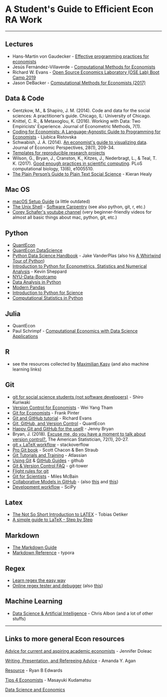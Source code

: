 # A Student's Guide to Efficient Econ RA Work

---

## Lectures

- Hans-Martin von Gaudecker - [Effective programming practices for economists](https://www.wiwi.uni-bonn.de/gaudecker/prog_econ_slides.html#prog-econ-slides)
- Jesús Fernández-Villaverde - [Computational Methods for Economists](https://www.sas.upenn.edu/~jesusfv/teaching.html)
- Richard W. Evans - [Open Source Economics Laboratory (OSE Lab) Boot Camp 2019](https://github.com/OpenSourceEcon/BootCamp2019)
- Jason DeBacker - [Computational Methods for Economists (2017)](https://github.com/jdebacker/CompEcon_Fall17)



## Data & Code

- Gentzkow, M., & Shapiro, J. M. (2014). Code and data for the social sciences: A practitioner’s guide. Chicago, IL: University of Chicago.
- Knittel, C. R., & Metaxoglou, K. (2016). Working with Data: Two Empiricists’ Experience. Journal of Econometric Methods, 7(1).
- [Coding for Economists: A Language-Agnostic Guide to Programming for Economists](https://scholar.harvard.edu/files/ristovska/files/coding_for_econs_20190221.pdf) - Ljubica Ristovska
- Schwabish, J. A. (2014). [An economist's guide to visualizing data](https://pubs.aeaweb.org/doi/pdfplus/10.1257/jep.28.1.209). Journal of Economic Perspectives, 28(1), 209-34.
- [Templates for reproducible research projects](http://hmgaudecker.github.io/econ-project-templates/)
- Wilson, G., Bryan, J., Cranston, K., Kitzes, J., Nederbragt, L., & Teal, T. K. (2017). [Good enough practices in scientific computing](https://journals.plos.org/ploscompbiol/article?id=10.1371/journal.pcbi.1005510). PLoS computational biology, 13(6), e1005510.
- [The Plain Person’s Guide to Plain Text Social Science](http://plain-text.co/index.html#introduction) - Kieran Healy



## Mac OS

- [macOS Setup Guide](https://sourabhbajaj.com/mac-setup) (a little outdated)
- [The Unix Shell](http://swcarpentry.github.io/shell-novice/) - [Software Carpentry](https://software-carpentry.org/lessons/index.html) (see also python, git, r, etc.)
- [Corey Schafer's youtube channel](https://www.youtube.com/user/schafer5/videos) (very beginner-friendly videos for almost all basic things about mac, python, git, etc.)



## Python

- [QuantEcon](https://python.quantecon.org/)
- [QuantEcon DataScience](https://datascience.quantecon.org/)
- [Python Data Science Handbook](https://jakevdp.github.io/PythonDataScienceHandbook/) - Jake VanderPlas (also his [A Whirlwind Tour of Python](https://jakevdp.github.io/WhirlwindTourOfPython/))
- [Introduction to Python for Econometrics, Statistics and Numerical Analysis](https://www.kevinsheppard.com/teaching/python/notes/) - Kevin Sheppard
- [NYU-Data-Bootcamp](https://nyu.data-bootcamp.com/)
- [Data Analysis in Python](http://www.data-analysis-in-python.org/index.html)
- [Modern Pandas](https://tomaugspurger.github.io/modern-1-intro.html)
- [Introduction to Python for Science](https://clouds.eos.ubc.ca/~phil/djpine_python/index.html)
- [Computational Statistics in Python](http://people.duke.edu/~ccc14/cspy/index.html)



## Julia

- QuantEcon
- Paul Schrimpf - [Computational Economics with Data Science Applications](https://github.com/ubcecon/ECON622_2019)



## R

- see the resources collected by [Maximilian Kasy](https://maxkasy.github.io/home/computationlinks/) (and also machine learning links)



## Git

- [git for social science students (not software developers)](https://github.com/kuriwaki/github-demo) - Shiro Kuriwaki
- [Version Control for Economists](https://rstudio-pubs-static.s3.amazonaws.com/376054_064091abfb4c4b69929ccdc812a2a5fd.html#workflow) - Wei Yang Tham
- [Git for Economists](https://www.frankpinter.com/git/) - Frank Pinter
- [Git and GitHub tutorial](https://github.com/nyupredocs/githubtutorial) - Richard Evans
- [Git, GitHub, and Version Control](https://julia.quantecon.org/more_julia/version_control.html) - QuantEcon
- [Happy Git and GitHub for the useR](https://happygitwithr.com/) - Jenny Bryan
- Bryan, J. (2018). [Excuse me, do you have a moment to talk about version control?.](https://peerj.com/preprints/3159.pdf) The American Statistician, 72(1), 20-27.
- [git + LaTeX workflow](https://stackoverflow.com/questions/6188780/git-latex-workflow) - stackoverflow
- [Pro Git book](https://git-scm.com/book/en/v2) - Scott Chacon & Ben Straub
- [Git Tutorials and Training](https://www.atlassian.com/git/tutorials) - Atlassian
- [Using Git](https://help.github.com/en/github/using-git) & [GitHub Guides](https://guides.github.com/) - github
- [Git & Version Control FAQ](https://www.git-tower.com/learn/git/faq/) - git-tower
- [Flight rules for git](https://github.com/k88hudson/git-flight-rules/) 
- [Git for Scientists](https://milesmcbain.github.io/git_4_sci/index.html) - Miles McBain
- [Collaborative Models in GitHub](http://www.goring.org/resources/project-management.html) - (also [this](https://uoftcoders.github.io/studyGroup/lessons/git/collaboration/lesson/) and [this](https://mozillascience.github.io/working-open-workshop/github_for_collaboration/))
- [Development workflow](https://docs.scipy.org/doc/numpy-1.15.1/dev/gitwash/development_workflow.html) - SciPy



## Latex

- [The Not So Short Introduction to LATEX](https://tobi.oetiker.ch/lshort/lshort.pdf) - Tobias Oetiker
- [A simple guide to LaTeX - Step by Step](https://www.latex-tutorial.com/tutorials/)



## Markdown

- [The Markdown Guide](https://www.markdownguide.org/)
- [Markdown Reference](http://support.typora.io/Markdown-Reference/) - typora



## Regex

- [Learn regex the easy way](https://github.com/ziishaned/learn-regex)
- [Online regex tester and debugger](https://regex101.com/) (also [this](https://regexr.com/))



## Machine Learning

- [Data Science & Artificial Intelligence](https://chrisalbon.com/) - Chris Albon (and a lot of other stuffs)



---

## Links to more general Econ resources

[Advice for current and aspiring academic economists](http://jenniferdoleac.com/resources/) - Jennifer Doleac

[Writing, Presentation, and Refereeing Advice](https://sites.google.com/site/amandayagan/writingadvice) - Amanda Y. Agan

[Resource](http://www.ryanbedwards.com/resources) - Ryan B Edwards

[Tips 4 Economists](https://sites.google.com/site/mkudamatsu/tips4economists) - Masayuki Kudamatsu

[Data Science and Economics](https://github.com/vkoul/Economics-and-Data-Science) 
